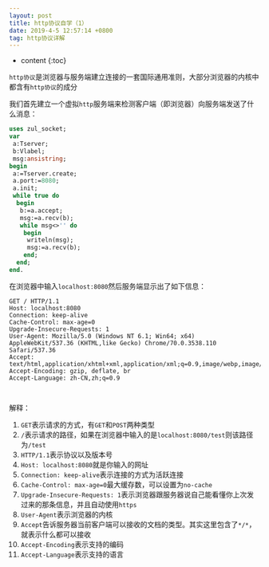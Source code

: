 ```yaml
---
layout: post
title: http协议自学（1）
date: 2019-4-5 12:57:14 +0800
tag: http协议详解
---
```


* content
{:toc}

`http协议`是浏览器与服务端建立连接的一套国际通用准则，大部分浏览器的内核中都含有`http协议`的成分

我们首先建立一个虚拟`http`服务端来检测客户端（即浏览器）向服务端发送了什么消息：

```pascal
uses zul_socket;
var
 a:Tserver;
 b:Vlabel;
 msg:ansistring;
begin
 a:=Tserver.create;
 a.port:=8080;
 a.init;
 while true do
  begin
   b:=a.accept;
   msg:=a.recv(b);
   while msg<>'' do
    begin
     writeln(msg);
     msg:=a.recv(b);
    end;
  end;
end.
```

在浏览器中输入`localhost:8080`然后服务端显示出了如下信息：

```
GET / HTTP/1.1
Host: localhost:8080
Connection: keep-alive
Cache-Control: max-age=0
Upgrade-Insecure-Requests: 1
User-Agent: Mozilla/5.0 (Windows NT 6.1; Win64; x64) AppleWebKit/537.36 (KHTML,like Gecko) Chrome/70.0.3538.110 Safari/537.36
Accept: text/html,application/xhtml+xml,application/xml;q=0.9,image/webp,image/apng,*/*;q=0.8
Accept-Encoding: gzip, deflate, br
Accept-Language: zh-CN,zh;q=0.9



```

解释：

1. `GET`表示请求的方式，有`GET`和`POST`两种类型
2. `/`表示请求的路径，如果在浏览器中输入的是`localhost:8080/test`则该路径为`/test`
3. `HTTP/1.1`表示协议以及版本号
4. `Host: localhost:8080`就是你输入的网址
5. `Connection: keep-alive`表示连接的方式为活跃连接
6. `Cache-Control: max-age=0`最大缓存数，可以设置为`no-cache`
7. `Upgrade-Insecure-Requests: 1`表示浏览器跟服务器说自己能看懂你上次发过来的那条信息，并且自动使用`https`
8. `User-Agent`表示浏览器的内核
9. `Accept`告诉服务器当前客户端可以接收的文档的类型。其实这里包含了`*/*`，就表示什么都可以接收
10. `Accept-Encoding`表示支持的编码
11. `Accept-Language`表示支持的语言